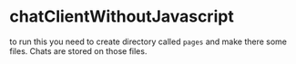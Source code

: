 #  chatClientWithoutJavascript
to run this you need to create directory called `pages` and make there some files. Chats are stored on those files. 
